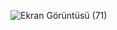 


![Ekran Görüntüsü (71)](https://github.com/cgezginci/Hafta-20/assets/143842154/383b00ed-42c8-4759-9c59-6139dc20b468)
